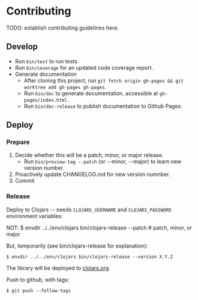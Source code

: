 # Contributing

TODO: establish contributing guidelines here.

## Develop

* Run `bin/test` to run tests.
* Run `bin/coverage` for an updated code coverage report.
* Generate documentation
    * After cloning this project, run `git fetch origin gh-pages && git worktree add gh-pages gh-pages`.
    * Run `bin/doc` to generate documentation, accessible at `gh-pages/index.html`.
    * Run `bin/doc-release` to publish documentation to Github Pages.

## Deploy

### Prepare

1. Decide whether this will be a patch, minor, or major release.
    * Run `bin/preview-tag --patch` (or --minor, --major) to learn new version number.
2. Proactively update CHANGELOG.md for new version numnber.
3. Commit

### Release

Deploy to Clojars -- needs `CLOJARS_USERNAME` and `CLOJARS_PASSWORD` environment
variables:

NOT: 
    $ envdir ../../env/clojars bin/clojars-release --patch # patch, minor, or major

But, temporarily (see bin/clojars-release for explanation):

    $ envdir ../../env/clojars bin/clojars-release --version X.Y.Z

The library will be deployed to [clojars.org][clojars].

Push to github, with tags:

    $ git push --follow-tags

[clojars]: https://clojars.org/com.github.mainej/f-form
